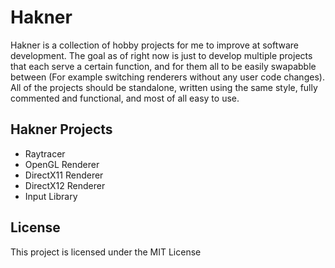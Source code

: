 # Hakner

Hakner is a collection of hobby projects for me to improve at software development. The goal as of right now is just to develop multiple projects that each serve a certain function, and for them all to be easily swapabble between (For example switching renderers without any user code changes). All of the projects should be standalone, written using the same style, fully commented and functional, and most of all easy to use.

## Hakner Projects
* Raytracer
* OpenGL Renderer
* DirectX11 Renderer
* DirectX12 Renderer
* Input Library

## License

This project is licensed under the MIT License
